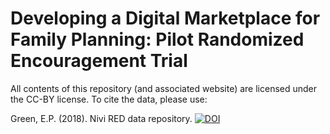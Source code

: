 # Developing a Digital Marketplace for Family Planning: Pilot Randomized Encouragement Trial

All contents of this repository (and associated website) are licensed under the CC-BY license. To cite the data, please use:

Green, E.P. (2018). Nivi RED data repository. [![DOI](forthcoming)]()
